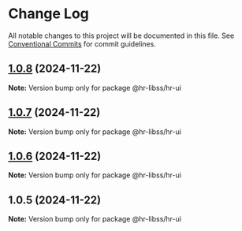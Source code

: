 # Change Log

All notable changes to this project will be documented in this file.
See [Conventional Commits](https://conventionalcommits.org) for commit guidelines.

## [1.0.8](https://github.com/henry940812/hr-libss/compare/@hr-libss/hr-ui@1.0.7...@hr-libss/hr-ui@1.0.8) (2024-11-22)

**Note:** Version bump only for package @hr-libss/hr-ui





## [1.0.7](https://github.com/henry940812/hr-libss/compare/@hr-libss/hr-ui@1.0.6...@hr-libss/hr-ui@1.0.7) (2024-11-22)

**Note:** Version bump only for package @hr-libss/hr-ui





## [1.0.6](https://github.com/henry940812/hr-libss/compare/@hr-libss/hr-ui@1.0.5...@hr-libss/hr-ui@1.0.6) (2024-11-22)

**Note:** Version bump only for package @hr-libss/hr-ui





## 1.0.5 (2024-11-22)

**Note:** Version bump only for package @hr-libss/hr-ui
